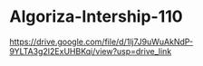 # Algoriza-Intership-110
https://drive.google.com/file/d/1lj7J9uWuAkNdP-9YLTA3g2I2ExUHBKqi/view?usp=drive_link
